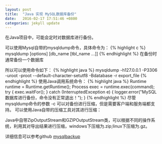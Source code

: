 ```yaml
---
layout: post
title:  "Java 实现 MySQL数据库备份"
date:   2016-02-17 17:51:46 +0800
categories: jekyll update
---
```

在Java项目中，可能会定时对数据库进行备份。

可以使用Mysql自带的mysqldump命令，具体命令为：
{% highlight c %}
mysqldump [options] [db_name [tbl_name ...]]
{% endhighlight %}
在备份时通常备份一个数据库

所以可以使用命令如下：
{% highlight java %}
mysqldump -h127.0.0.1 -P3306 -uroot -proot --default-character-setutf8 -Bdatabase -r export_file
{% endhighlight %}
使用Java调用系统命令：
{% highlight java %}
Runtime runtime = Runtime.getRuntime();
Process exec = runtime.exec(command);
try {
	exec.waitFor();
} catch (InterruptedException e) {
	logger.error("MySQL数据库进行备份，命令没有正常退出！");
}
{% endhighlight %}
尽管mysqldump命令的参数 -c 可以对备份进行压缩，但是需要客户端和服务端都支持。
可以使用Java自带的压缩工具对其进行压缩：

Java中自带ZipOutputStream和GZIPOutputStream类，可以根据不同的操作系统，利用其对导出结果进行压缩，windows下压缩为.zip;linux下压缩为.gz。

详细信息可以参考github [mysqlbackup][mysqlbackup]

[mysqlbackup]: https://github.com/jlqian/mysqlbakup

